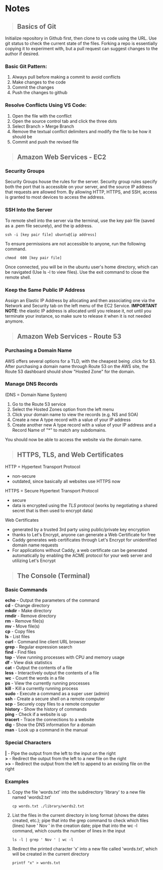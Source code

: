 # Notes

> ## Basics of Git
Initialize repository in Github first, then clone to vs code using the URL. Use git status to check the current state of the files. Forking a repo is essentially copying it to experiment with, but a pull request can suggest changes to the author if desired.

### Basic Git Pattern:
1. Always pull before making a commit to avoid conflicts
2. Make changes to the code
3. Commit the changes
4. Push the changes to github

### Resolve Conflicts Using VS Code:
1. Open the file with the conflict
2. Open the source control tab and click the three dots
3. Select Branch > Merge Branch
4. Remove the textual conflict delimiters and modify the file to be how it should be
5. Commit and push the revised file

> ## Amazon Web Services - EC2

### Security Groups
Security Groups house the rules for the server. Security group rules specify both the port that is accessible on your server, and the source IP address that requests are allowed from. By allowing HTTP, HTTPS, and SSH, access is granted to most devices to access the address.

### SSH Into the Server
To remote shell into the server via the terminal, use the key pair file (saved as a .pem file securely), and the ip address.

```console
ssh -i [key pair file] ubuntu@[ip address]
```

To ensure permissions are not accessible to anyone, run the following command.

```console
chmod  600 [key pair file]
```

Once connected, you will be in the ubuntu user's home directory, which can be navigated (Use ls -l to view files). Use the exit command to close the remote shell.

### Keep the Same Public IP Address
Assign an Elastic IP Address by allocating and then associating one via the Network and Security tab on the left menu of the EC2 Service. **IMPORTANT NOTE**: the elastic IP address is allocated until you release it, not until you terminate your instance, so make sure to release it when it is not needed anymore.

> ## Amazon Web Services - Route 53

### Purchasing a Domain Name
AWS offers several options for a TLD, with the cheapest being .click for $3. After purchasing a domain name through Route 53 on the AWS site, the Route 53 dashboard should show "Hosted Zone" for the domain.

### Manage DNS Records
(DNS = Domain Name System)
1. Go to the Route 53 service
2. Select the Hosted Zones option from the left menu
3. Click your domain name to view the records (e.g. NS and SOA)
4. Create a new A type record with a value of your IP address
5. Create another new A type record with a value of your IP address and a Record Name of "*" to match any subdomains.

You should now be able to access the website via the domain name.

> ## HTTPS, TLS, and Web Certificates
HTTP = Hypertext Transport Protocol
- non-secure
- outdated, since basically all websites use HTTPS now

HTTPS = Secure Hypertext Transport Protocol
- secure
- data is encrypted using the *TLS protocol* (works by negotiating a shared secret that is then used to encrypt data)

Web Certificates
- generated by a trusted 3rd party using public/private key encryption
- thanks to Let's Encrypt, anyone can generate a Web Certificate for free
- Caddy generates web certificates through Let's Encrypt for unidentified domain name requests
- For applications without Caddy, a web certificate can be generated automatically by enabling the ACME protocol for your web server and utilizing Let's Encrypt

> ## The Console (Terminal)

### Basic Commands

**echo** - Output the parameters of the command  
**cd** - Change directory  
**mkdir** - Make directory  
**rmdir** - Remove directory  
**rm** - Remove file(s)  
**mv** - Move file(s)  
**cp** - Copy files  
**ls** - List files  
**curl** - Command line client URL browser  
**grep** - Regular expression search  
**find** - Find files  
**top** - View running processes with CPU and memory usage  
**df** - View disk statistics  
**cat** - Output the contents of a file  
**less** - Interactively output the contents of a file  
**wc** - Count the words in a file  
**ps** - View the currently running processes  
**kill** - Kill a currently running process  
**sudo** - Execute a command as a super user (admin)  
**ssh** - Create a secure shell on a remote computer  
**scp** - Securely copy files to a remote computer  
**history** - Show the history of commands  
**ping** - Check if a website is up  
**tracert** - Trace the connections to a website  
**dig** - Show the DNS information for a domain  
**man** - Look up a command in the manual  

### Special Characters

**|** - Pipe the output from the left to the input on the right  
**>** - Redirect the output from the left to a new file on the right  
**>>** - Redirect the output from the left to append to an existing file on the right

### Examples

1. Copy the file 'words.txt' into the subdirectory 'library' to a new file named 'words2.txt'
    ```console
    cp words.txt ./library/words2.txt
    ```
2. List the files in the current directory in long format (shows the dates created, etc.); pipe that into the grep command to check which files (lines) have ' Nov ' in the creation date; pipe that into the wc -l command, which counts the number of lines in the input
    ```console
    ls -l | grep ' Nov ' | wc -l
    ```
3. Redirect the printed character 'x' into a new file called 'words.txt', which will be created in the current directory
    ```console
    printf "x" > words.txt
    ```
